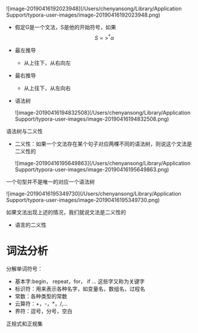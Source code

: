 ![image-20190416192023948](/Users/chenyansong/Library/Application Support/typora-user-images/image-20190416192023948.png)



* 假定G是一个文法，S是他的开始符号，如果
  $$
  S =>^*  \alpha
  $$

* 最左推导

  * 从上往下，从右向左

* 最右推导

  * 从上往下，从左向右

* 语法树

  ![image-20190416194832508](/Users/chenyansong/Library/Application Support/typora-user-images/image-20190416194832508.png)



语法树与二义性

* 二义性：如果一个文法存在某个句子对应两棵不同的语法树，则说这个文法是二义性的

  ![image-20190416195649863](/Users/chenyansong/Library/Application Support/typora-user-images/image-20190416195649863.png)

一个句型并不是唯一的对应一个语法树

![image-20190416195349730](/Users/chenyansong/Library/Application Support/typora-user-images/image-20190416195349730.png)

如果文法出现上述的情况，我们就说文法是二义性的



* 语言的二义性



# 词法分析

分解单词符号：

* 基本字:begin， repeat，for， if  … 这些字又称为关键字
* 标识符：用来表示各种名字，如变量名，数组名，过程名
* 常数：各种类型的常数
* 云算符：+，-，*，/,...
* 界符：逗号，分号，空白



正规式和正规集



